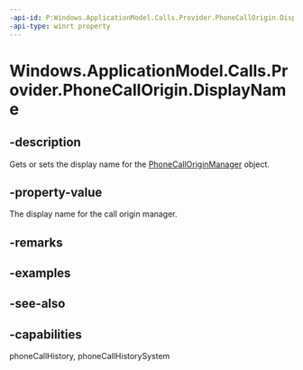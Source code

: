 ```yaml
---
-api-id: P:Windows.ApplicationModel.Calls.Provider.PhoneCallOrigin.DisplayName
-api-type: winrt property
---
```


<!-- Property syntax
public string DisplayName { get;  set; }
-->

# Windows.ApplicationModel.Calls.Provider.PhoneCallOrigin.DisplayName

## -description
Gets or sets the display name for the [PhoneCallOriginManager](phonecalloriginmanager.md) object.

## -property-value
The display name for the call origin manager.

## -remarks

## -examples

## -see-also

## -capabilities
phoneCallHistory, phoneCallHistorySystem
